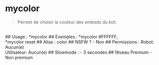 # mycolor

> Permet de choisir la couleur des embeds du bot.

<br>
## Usage :
*mycolor <couleur hexadecimale>
## Exemples :
*mycolor #FFFFFF,
<br>*mycolor reset
## Alias :
color
## NSFW ?
- Non
## Permissions :
Robot: Aucun(e)
<br>
Utilisateur: Aucun(e)
## Slowmode :
- 3 secondes
## Niveau Premium
- Non premium